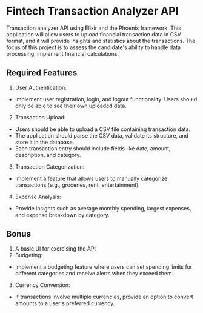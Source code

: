 # Fintech Transaction Analyzer API

Transaction analyzer API using Elixir and the Phoenix framework. This application will allow users to upload financial transaction data in CSV format, and it will provide insights and statistics about the transactions. The focus of this project is to assess the candidate's ability to handle data processing, implement financial calculations.

## Required Features
1. User Authentication: 
- Implement user registration, login, and logout functionality. Users should only be able to see their own uploaded data.
2. Transaction Upload:
- Users should be able to upload a CSV file containing transaction data.
- The application should parse the CSV data, validate its structure, and store it in the database.
- Each transaction entry should include fields like date, amount, description, and category.
3. Transaction Categorization:
- Implement a feature that allows users to manually categorize transactions (e.g., groceries, rent, entertainment).
4. Expense Analysis:
- Provide insights such as average monthly spending, largest expenses, and expense breakdown by category.

## Bonus
1. A basic UI for exercising the API
2. Budgeting:
- Implement a budgeting feature where users can set spending limits for different categories and receive alerts when they exceed them.
3. Currency Conversion:
- If transactions involve multiple currencies, provide an option to convert amounts to a user's preferred currency.

